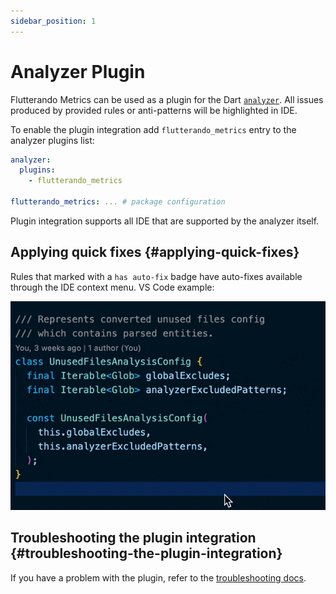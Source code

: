 ```yaml
---
sidebar_position: 1
---
```


# Analyzer Plugin

Flutterando Metrics can be used as a plugin for the Dart [`analyzer`](https://pub.dev/packages/analyzer). All issues produced by provided rules or anti-patterns will be highlighted in IDE.

To enable the plugin integration add `flutterando_metrics` entry to the analyzer plugins list:

```yaml title="analysis_options.yaml"
analyzer:
  plugins:
    - flutterando_metrics

flutterando_metrics: ... # package configuration
```

Plugin integration supports all IDE that are supported by the analyzer itself.

## Applying quick fixes {#applying-quick-fixes}

Rules that marked with a `has auto-fix` badge have auto-fixes available through the IDE context menu. VS Code example:

![VS Code example](../static/img/quick-fix.gif)

## Troubleshooting the plugin integration {#troubleshooting-the-plugin-integration}

If you have a problem with the plugin, refer to the [troubleshooting docs](https://github.com/Flutterando/flutterando-metrics/blob/master/TROUBLESHOOTING.md).
